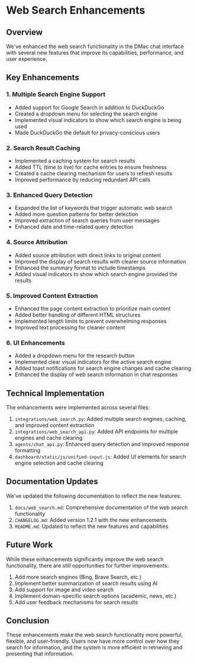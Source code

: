 # Web Search Enhancements

## Overview

We've enhanced the web search functionality in the DMac chat interface with several new features that improve its capabilities, performance, and user experience.

## Key Enhancements

### 1. Multiple Search Engine Support

- Added support for Google Search in addition to DuckDuckGo
- Created a dropdown menu for selecting the search engine
- Implemented visual indicators to show which search engine is being used
- Made DuckDuckGo the default for privacy-conscious users

### 2. Search Result Caching

- Implemented a caching system for search results
- Added TTL (time to live) for cache entries to ensure freshness
- Created a cache clearing mechanism for users to refresh results
- Improved performance by reducing redundant API calls

### 3. Enhanced Query Detection

- Expanded the list of keywords that trigger automatic web search
- Added more question patterns for better detection
- Improved extraction of search queries from user messages
- Enhanced date and time-related query detection

### 4. Source Attribution

- Added source attribution with direct links to original content
- Improved the display of search results with clearer source information
- Enhanced the summary format to include timestamps
- Added visual indicators to show which search engine provided the results

### 5. Improved Content Extraction

- Enhanced the page content extraction to prioritize main content
- Added better handling of different HTML structures
- Implemented length limits to prevent overwhelming responses
- Improved text processing for cleaner content

### 6. UI Enhancements

- Added a dropdown menu for the research button
- Implemented clear visual indicators for the active search engine
- Added toast notifications for search engine changes and cache clearing
- Enhanced the display of web search information in chat responses

## Technical Implementation

The enhancements were implemented across several files:

1. `integrations/web_search.py`: Added multiple search engines, caching, and improved content extraction
2. `integrations/web_search_api.py`: Added API endpoints for multiple engines and cache clearing
3. `agents/chat_api.py`: Enhanced query detection and improved response formatting
4. `dashboard/static/js/unified-input.js`: Added UI elements for search engine selection and cache clearing

## Documentation Updates

We've updated the following documentation to reflect the new features:

1. `docs/web_search.md`: Comprehensive documentation of the web search functionality
2. `CHANGELOG.md`: Added version 1.2.1 with the new enhancements
3. `README.md`: Updated to reflect the new features and capabilities

## Future Work

While these enhancements significantly improve the web search functionality, there are still opportunities for further improvements:

1. Add more search engines (Bing, Brave Search, etc.)
2. Implement better summarization of search results using AI
3. Add support for image and video search
4. Implement domain-specific search options (academic, news, etc.)
5. Add user feedback mechanisms for search results

## Conclusion

These enhancements make the web search functionality more powerful, flexible, and user-friendly. Users now have more control over how they search for information, and the system is more efficient in retrieving and presenting that information.
